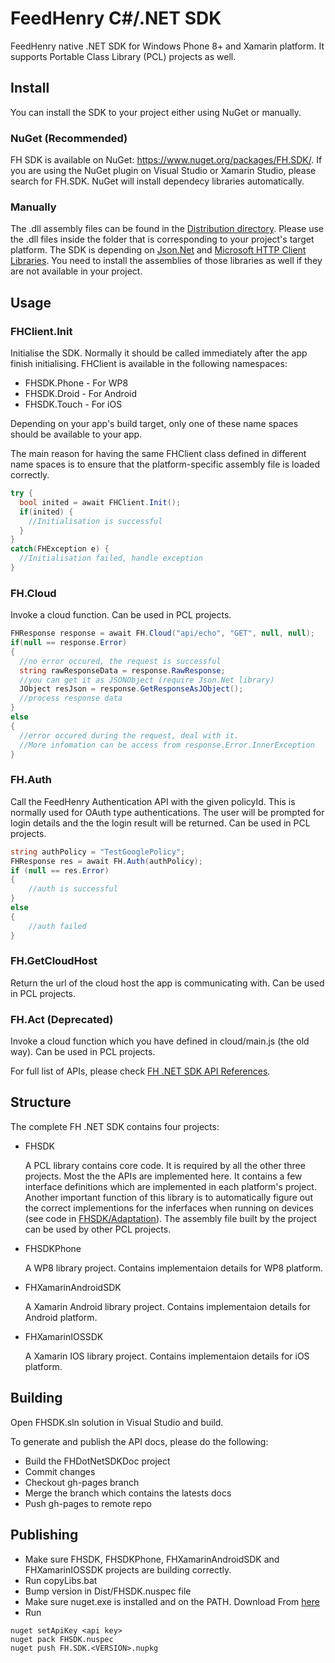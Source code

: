 # FeedHenry C#/.NET SDK

FeedHenry native .NET SDK for Windows Phone 8+ and Xamarin platform. It supports Portable Class Library (PCL) projects as well.

## Install

You can install the SDK to your project either using NuGet or manually.

### NuGet (Recommended)

FH SDK is available on NuGet: https://www.nuget.org/packages/FH.SDK/. 
If you are using the NuGet plugin on Visual Studio or Xamarin Studio, please search for FH.SDK.
NuGet will install dependecy libraries automatically.

### Manually

The .dll assembly files can be found in the [Distribution directory](Dist). Please use the .dll files inside the folder that is corresponding to your project's target platform. 
The SDK is depending on [Json.Net](https://www.nuget.org/packages/Newtonsoft.Json/) and [Microsoft HTTP Client Libraries](https://www.nuget.org/packages/Microsoft.Net.Http/). You need to install the assemblies of those libraries as well if they are not available in your project.

## Usage

### FHClient.Init

Initialise the SDK. Normally it should be called immediately after the app finish initialising. 
FHClient is available in the following namespaces:

* FHSDK.Phone - For WP8
* FHSDK.Droid - For Android
* FHSDK.Touch - For iOS

Depending on your app's build target, only one of these name spaces should be available to your app.

The main reason for having the same FHClient class defined in different name spaces is to ensure that the platform-specific assembly file is loaded correctly.

````cs
try {
  bool inited = await FHClient.Init();
  if(inited) {
    //Initialisation is successful
  }
}
catch(FHException e) {
  //Initialisation failed, handle exception
}
````

### FH.Cloud

Invoke a cloud function. Can be used in PCL projects.

````cs
FHResponse response = await FH.Cloud("api/echo", "GET", null, null);
if(null == response.Error)
{
  //no error occured, the request is successful 
  string rawResponseData = response.RawResponse;
  //you can get it as JSONObject (require Json.Net library)
  JObject resJson = response.GetResponseAsJObject();
  //process response data
}
else
{
  //error occured during the request, deal with it. 
  //More infomation can be access from response.Error.InnerException
}
````

### FH.Auth

Call the FeedHenry Authentication API with the given policyId. This is normally used for OAuth type authentications. The user will be prompted for login details and the the login result will be returned. Can be used in PCL projects.

````cs
string authPolicy = "TestGooglePolicy";
FHResponse res = await FH.Auth(authPolicy);
if (null == res.Error)
{
    //auth is successful
}
else
{
    //auth failed
}
````

### FH.GetCloudHost

Return the url of the cloud host the app is communicating with. Can be used in PCL projects.

### FH.Act (Deprecated)

Invoke a cloud function which you have defined in cloud/main.js (the old way). Can be used in PCL projects.

For full list of APIs, please check [FH .NET SDK API References](http://feedhenry.github.io/fh-dotnet-sdk/Documentations/FHDotNetSDKDoc/Help/index.html).

## Structure

The complete FH .NET SDK contains four projects:

* FHSDK
  
  A PCL library contains core code. It is required by all the other three projects.  Most the the APIs are implemented here. It contains a few interface definitions which are implemented in each platform's project.  Another important function of this library is to automatically figure out the correct implementions for the inferfaces when running on devices (see code in [FHSDK/Adaptation](FHSDK/Adaptation)). The assembly file built by the project can be used by other PCL projects.

* FHSDKPhone
  
  A WP8 library project. Contains implementaion details for WP8 platform.

* FHXamarinAndroidSDK
  
  A Xamarin Android library project. Contains implementaion details for Android platform.

* FHXamarinIOSSDK
  
  A Xamarin IOS library project. Contains implementaion details for iOS platform.

## Building

Open FHSDK.sln solution in Visual Studio and build.

To generate and publish the API docs, please do the following:

* Build the FHDotNetSDKDoc project
* Commit changes
* Checkout gh-pages branch
* Merge the branch which contains the latests docs
* Push gh-pages to remote repo

## Publishing

* Make sure FHSDK, FHSDKPhone, FHXamarinAndroidSDK and FHXamarinIOSSDK projects are building correctly. 
* Run copyLibs.bat
* Bump version in Dist/FHSDK.nuspec file
* Make sure nuget.exe is installed and on the PATH. Download From [here](http://nuget.org/nuget.exe)
* Run

````batch
nuget setApiKey <api key>
nuget pack FHSDK.nuspec
nuget push FH.SDK.<VERSION>.nupkg
````



